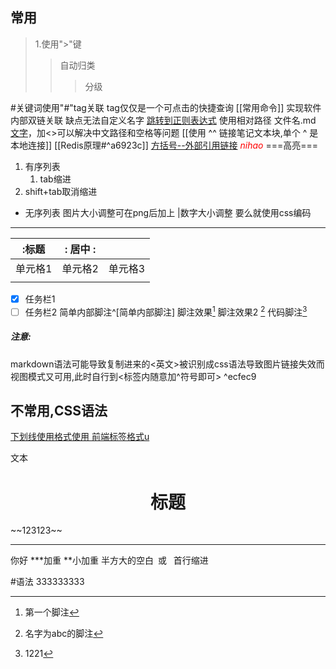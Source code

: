 ## 常用
>
>1.使用">"键
>>自动归类
>>
>>>分级

#关键词使用"#"tag关联  tag仅仅是一个可点击的快捷查询
[[常用命令]] 实现软件内部双链关联   缺点无法自定义名字
[跳转到正则表达式](../正则表达式.md)   使用相对路径 文件名.md   [文字](<file:///绝对路径>)，加<>可以解决中文路径和空格等问题
[[使用   ^^  链接笔记文本块,单个   ^  是本地连接]]
[[Redis原理#^a6923c]]
[方括号--外部引用链接](http://www.baidu.com)
<i><font color=red >nihao</font></i>
===高亮===
1. 有序列表
	1. tab缩进
2. shift+tab取消缩进
- 无序列表
图片大小调整可在png后加上  |数字大小调整 要么就使用css编码
--- 
| :标题   | :  居中                     : |         |
| ------- | ----------------------------- | ------- |
| 单元格1 | 单元格2                       | 单元格3 |
|         |                               |         |
- [x] 任务栏1
- [ ] 任务栏2
简单内部脚注^[简单内部脚注]
脚注效果[^1]
脚注效果2 [^abc]
代码脚注[^u]

[^1]:第一个脚注
[^abc]:名字为abc的脚注
[^u]:1221

##### 注意:
markdown语法可能导致复制进来的<英文>被识别成css语法导致图片链接失效而视图模式又可用,此时自行到<标签内随意加^符号即可> ^ecfec9





## 不常用,CSS语法
<u>下划线使用格式使用    前端标签格式u  </u>
<p>文本</p>
<center><h1>标题</h1></center>
~~123123~~
<hr width="" size=2 align="" color="red"noshade/>你好
***加重
**小加重
半方大的空白&ensp;或&#8194  首行缩进










































#语法 333333333
